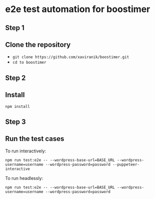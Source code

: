 # e2e test automation for boostimer

## Step 1
## Clone the repository

- `git clone https://github.com/xaviranik/boostimer.git`
- `cd to boostimer`

## Step 2
## Install
`npm install`

## Step 3
## Run the test cases
To run interactively:

`npm run test:e2e -- --wordpress-base-url=BASE_URL --wordpress-username=username --wordpress-password=password --puppeteer-interactive`

To run headlessly:

`npm run test:e2e -- --wordpress-base-url=BASE_URL --wordpress-username=username --wordpress-password=password `
